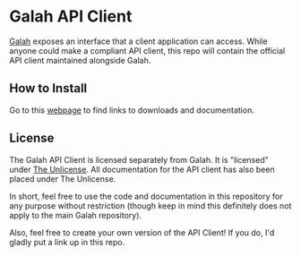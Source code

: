 # Galah API Client

[Galah](/brownhead/galah) exposes an interface that a client application can
access. While anyone could make a compliant API client, this repo will contain
the official API client maintained alongside Galah.

## How to Install

Go to this [webpage](http://brownhead.github.com/galah-apiclient/) to find
links to downloads and documentation.

## License

The Galah API Client is licensed separately from Galah. It is "licensed" under
[The Unlicense](http://www.unlicense.org). All documentation for the API client
has also been placed under The Unlicense.

In short, feel free to use the code and documentation in this repository for any
purpose without restriction (though keep in mind this definitely does not apply
to the main Galah repository).

Also, feel free to create your own version of the API Client! If you do, I'd
gladly put a link up in this repo.
